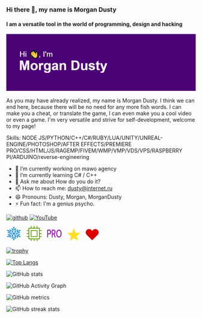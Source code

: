 ### Hi there 👋, my name is Morgan Dusty
#### I am a versatile tool in the world of programming, design and hacking
![I am a versatile tool in the world of programming, design and hacking](https://github.com/morgandusty/morgandusty/blob/main/hellogithub.png?raw=true)

As you may have already realized, my name is Morgan Dusty. I think we can end here, because there will be no need for any more fish words. I can make you a cheat, or translate the game, I can even make you a cool video or even a game. I'm very versatile and strive for self-development, welcome to my page!

Skills: NODE JS/PYTHON/C++/C#/RUBY/LUA/UNITY/UNREAL-ENGINE/PHOTOSHOP/AFTER EFFECTS/PREMIERE PRO/CSS/HTML/JS/RAGEMP/FIVEM/WMP/VMP/VDS/VPS/RASPBERRY PI/ARDUINO/reverse-engineering

- 🔭 I’m currently working on mawo agency 
- 🌱 I’m currently learning C# / C++ 
- 💬 Ask me about How do you do it? 
- 📫 How to reach me: dusty@internet.ru 
- 😄 Pronouns: Dusty, Morgan, MorganDusty 
- ⚡ Fun fact: I'm a genius psycho. 


[<img src='https://cdn.jsdelivr.net/npm/simple-icons@3.0.1/icons/github.svg' alt='github' height='40'>](https://github.com/morgandusty)  [<img src='https://cdn.jsdelivr.net/npm/simple-icons@3.0.1/icons/youtube.svg' alt='YouTube' height='40'>](https://www.youtube.com/channel/https://www.youtube.com/channel/UCQo6d41L4gsnlBIhSbJc4Fg)  

<a href='https://archiveprogram.github.com/'><img src='https://raw.githubusercontent.com/acervenky/animated-github-badges/master/assets/acbadge.gif' width='40' height='40'></a> <a href='https://docs.github.com/en/developers'><img src='https://raw.githubusercontent.com/acervenky/animated-github-badges/master/assets/devbadge.gif' width='40' height='40'></a> <a href='https://github.com/pricing'><img src='https://raw.githubusercontent.com/acervenky/animated-github-badges/master/assets/pro.gif' width='40' height='40'></a> <a href='https://stars.github.com/'><img src='https://raw.githubusercontent.com/acervenky/animated-github-badges/master/assets/starbadge.gif' width='35' height='35'></a> <a href='https://docs.github.com/en/github/supporting-the-open-source-community-with-github-sponsors'><img src='https://raw.githubusercontent.com/acervenky/animated-github-badges/master/assets/sponsorbadge.gif' width='35' height='35'></a> 

[![trophy](https://github-profile-trophy.vercel.app/?username=morgandusty)](https://github.com/ryo-ma/github-profile-trophy)

[![Top Langs](https://github-readme-stats.vercel.app/api/top-langs/?username=morgandusty)](https://github.com/anuraghazra/github-readme-stats)

![GitHub stats](https://github-readme-stats.vercel.app/api?username=morgandusty&show_icons=true)  

![GitHub Activity Graph](https://activity-graph.herokuapp.com/graph?username=morgandusty)  

![GitHub metrics](https://metrics.lecoq.io/morgandusty)  

![GitHub streak stats](https://streak-stats.demolab.com/?user=morgandusty)  

